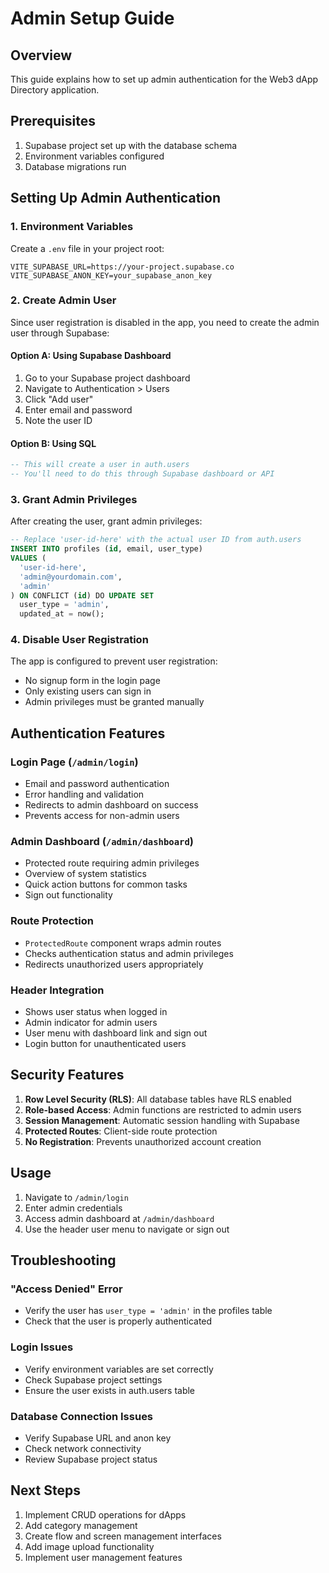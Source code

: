 # Admin Setup Guide

## Overview

This guide explains how to set up admin authentication for the Web3 dApp Directory application.

## Prerequisites

1. Supabase project set up with the database schema
2. Environment variables configured
3. Database migrations run

## Setting Up Admin Authentication

### 1. Environment Variables

Create a `.env` file in your project root:

```env
VITE_SUPABASE_URL=https://your-project.supabase.co
VITE_SUPABASE_ANON_KEY=your_supabase_anon_key
```

### 2. Create Admin User

Since user registration is disabled in the app, you need to create the admin user through Supabase:

#### Option A: Using Supabase Dashboard

1. Go to your Supabase project dashboard
2. Navigate to Authentication > Users
3. Click "Add user"
4. Enter email and password
5. Note the user ID

#### Option B: Using SQL

```sql
-- This will create a user in auth.users
-- You'll need to do this through Supabase dashboard or API
```

### 3. Grant Admin Privileges

After creating the user, grant admin privileges:

```sql
-- Replace 'user-id-here' with the actual user ID from auth.users
INSERT INTO profiles (id, email, user_type) 
VALUES (
  'user-id-here',
  'admin@yourdomain.com',
  'admin'
) ON CONFLICT (id) DO UPDATE SET 
  user_type = 'admin',
  updated_at = now();
```

### 4. Disable User Registration

The app is configured to prevent user registration:

- No signup form in the login page
- Only existing users can sign in
- Admin privileges must be granted manually

## Authentication Features

### Login Page (`/admin/login`)
- Email and password authentication
- Error handling and validation
- Redirects to admin dashboard on success
- Prevents access for non-admin users

### Admin Dashboard (`/admin/dashboard`)
- Protected route requiring admin privileges
- Overview of system statistics
- Quick action buttons for common tasks
- Sign out functionality

### Route Protection
- `ProtectedRoute` component wraps admin routes
- Checks authentication status and admin privileges
- Redirects unauthorized users appropriately

### Header Integration
- Shows user status when logged in
- Admin indicator for admin users
- User menu with dashboard link and sign out
- Login button for unauthenticated users

## Security Features

1. **Row Level Security (RLS)**: All database tables have RLS enabled
2. **Role-based Access**: Admin functions are restricted to admin users
3. **Session Management**: Automatic session handling with Supabase
4. **Protected Routes**: Client-side route protection
5. **No Registration**: Prevents unauthorized account creation

## Usage

1. Navigate to `/admin/login`
2. Enter admin credentials
3. Access admin dashboard at `/admin/dashboard`
4. Use the header user menu to navigate or sign out

## Troubleshooting

### "Access Denied" Error
- Verify the user has `user_type = 'admin'` in the profiles table
- Check that the user is properly authenticated

### Login Issues
- Verify environment variables are set correctly
- Check Supabase project settings
- Ensure the user exists in auth.users table

### Database Connection Issues
- Verify Supabase URL and anon key
- Check network connectivity
- Review Supabase project status

## Next Steps

1. Implement CRUD operations for dApps
2. Add category management
3. Create flow and screen management interfaces
4. Add image upload functionality
5. Implement user management features
